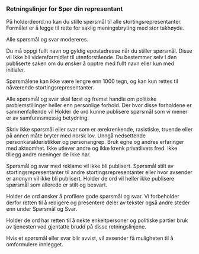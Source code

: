 ### Retningslinjer for Spør din representant

På holderdeord.no kan du stille spørsmål til alle stortingsrepresentanter. Formålet er å legge til rette for saklig meningsbryting med stor takhøyde. 

Alle spørsmål og svar modereres. 

Du må oppgi fullt navn og gyldig epostadresse når du stiller spørsmål. Disse vil ikke bli videreformidlet til utenforstående. Du bestemmer selv i den publiserte saken om du ønsker å opptre med fullt navn eller kun med initialer. 

Spørsmålene kan ikke være lengre enn 1000 tegn, og kan kun rettes til nåværende stortingsrepresentanter.

Alle spørsmål og svar skal først og fremst handle om politiske problemstillinger heller enn personlige forhold. Der hvor disse forholdene er sammenfallende vil Holder de ord kunne publisere spørsmål som vi mener er av samfunnsmessig betydning.

Skriv ikke spørsmål eller svar som er ærekrenkende, rasistiske, truende eller på annen måte bryter med norsk lov. Unngå nedsettende personkarakteristikker og personangrep. Bruk egne og andres erfaringer med aktsomhet. Ikke utlever andre og ikke krenk privatlivets fred. Ikke tillegg andre meninger de ikke har.

Spørsmål og svar med reklame vil ikke bli publisert. Spørsmål stilt av stortingsrepresentanter til andre stortingsrepresentanter eller hvor avsender er anonym vil ikke bli publisert. Holder de ord vil heller ikke publisere spørsmål som allerede er stilt og besvart.  

Holder de ord ønsker å profilere gode spørsmål og svar. Vi forbeholder derfor retten til å redigere og presentere deler av tekster også andre steder enn under Spørsmål og Svar.

Holder de ord har retten til å nekte enkeltpersoner og politiske partier bruk av tjenesten ved gjentatte brudd på disse retningslinjene. 

Hvis et spørsmål eller svar blir avvist, vil avsender få muligheten til å omformulere innlegget. 





